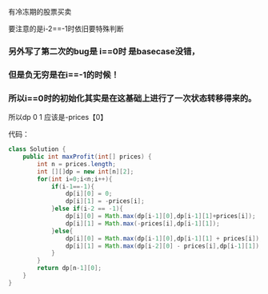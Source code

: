 有冷冻期的股票买卖 

要注意的是i-2==-1时依旧要特殊判断

### 另外写了第二次的bug是 i==0时 是basecase没错，

###  但是负无穷是在i==-1的时候！

### 所以i==0时的初始化其实是在这基础上进行了一次状态转移得来的。

所以dp 0 1 应该是-prices【0】

代码：

```java
class Solution {
    public int maxProfit(int[] prices) {
        int n = prices.length;
        int [][]dp = new int[n][2];
        for(int i=0;i<n;i++){
            if(i-1==-1){
                dp[i][0] = 0;
                dp[i][1] = -prices[i];
            }else if(i-2 == -1){
                dp[i][0] = Math.max(dp[i-1][0],dp[i-1][1]+prices[i]);
                dp[i][1] = Math.max(-prices[i],dp[i-1][1]);
            }else{
                dp[i][0] = Math.max(dp[i-1][0],dp[i-1][1] + prices[i]);
                dp[i][1] = Math.max(dp[i-2][0] - prices[i],dp[i-1][1]);
            }
        }
        return dp[n-1][0];
    }
}
```

